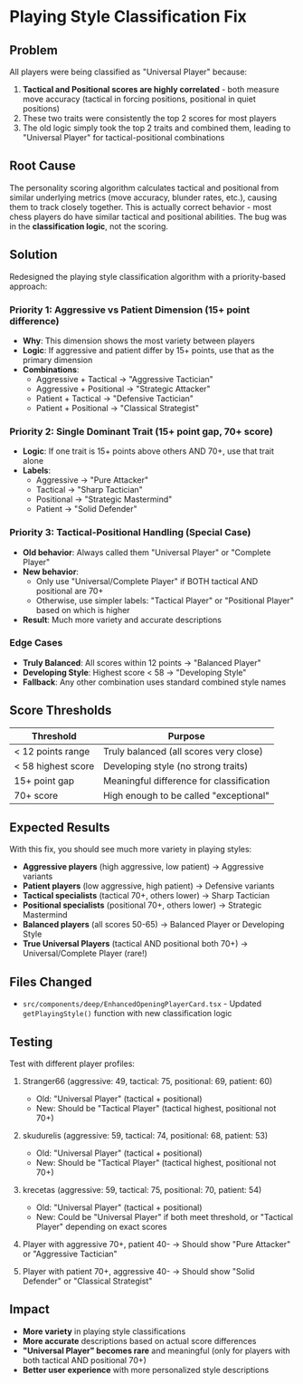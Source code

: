 # Playing Style Classification Fix

## Problem

All players were being classified as "Universal Player" because:

1. **Tactical and Positional scores are highly correlated** - both measure move accuracy (tactical in forcing positions, positional in quiet positions)
2. These two traits were consistently the top 2 scores for most players
3. The old logic simply took the top 2 traits and combined them, leading to "Universal Player" for tactical-positional combinations

## Root Cause

The personality scoring algorithm calculates tactical and positional from similar underlying metrics (move accuracy, blunder rates, etc.), causing them to track closely together. This is actually correct behavior - most chess players do have similar tactical and positional abilities. The bug was in the **classification logic**, not the scoring.

## Solution

Redesigned the playing style classification algorithm with a priority-based approach:

### Priority 1: Aggressive vs Patient Dimension (15+ point difference)
- **Why**: This dimension shows the most variety between players
- **Logic**: If aggressive and patient differ by 15+ points, use that as the primary dimension
- **Combinations**:
  - Aggressive + Tactical → "Aggressive Tactician"
  - Aggressive + Positional → "Strategic Attacker"
  - Patient + Tactical → "Defensive Tactician"
  - Patient + Positional → "Classical Strategist"

### Priority 2: Single Dominant Trait (15+ point gap, 70+ score)
- **Logic**: If one trait is 15+ points above others AND 70+, use that trait alone
- **Labels**:
  - Aggressive → "Pure Attacker"
  - Tactical → "Sharp Tactician"
  - Positional → "Strategic Mastermind"
  - Patient → "Solid Defender"

### Priority 3: Tactical-Positional Handling (Special Case)
- **Old behavior**: Always called them "Universal Player" or "Complete Player"
- **New behavior**:
  - Only use "Universal/Complete Player" if BOTH tactical AND positional are 70+
  - Otherwise, use simpler labels: "Tactical Player" or "Positional Player" based on which is higher
- **Result**: Much more variety and accurate descriptions

### Edge Cases
- **Truly Balanced**: All scores within 12 points → "Balanced Player"
- **Developing Style**: Highest score < 58 → "Developing Style"
- **Fallback**: Any other combination uses standard combined style names

## Score Thresholds

| Threshold | Purpose |
|-----------|---------|
| < 12 points range | Truly balanced (all scores very close) |
| < 58 highest score | Developing style (no strong traits) |
| 15+ point gap | Meaningful difference for classification |
| 70+ score | High enough to be called "exceptional" |

## Expected Results

With this fix, you should see much more variety in playing styles:

- **Aggressive players** (high aggressive, low patient) → Aggressive variants
- **Patient players** (low aggressive, high patient) → Defensive variants  
- **Tactical specialists** (tactical 70+, others lower) → Sharp Tactician
- **Positional specialists** (positional 70+, others lower) → Strategic Mastermind
- **Balanced players** (all scores 50-65) → Balanced Player or Developing Style
- **True Universal Players** (tactical AND positional both 70+) → Universal/Complete Player (rare!)

## Files Changed

- `src/components/deep/EnhancedOpeningPlayerCard.tsx` - Updated `getPlayingStyle()` function with new classification logic

## Testing

Test with different player profiles:
1. Stranger66 (aggressive: 49, tactical: 75, positional: 69, patient: 60)
   - Old: "Universal Player" (tactical + positional)
   - New: Should be "Tactical Player" (tactical highest, positional not 70+)

2. skudurelis (aggressive: 59, tactical: 74, positional: 68, patient: 53)
   - Old: "Universal Player" (tactical + positional)
   - New: Should be "Tactical Player" (tactical highest, positional not 70+)

3. krecetas (aggressive: 59, tactical: 75, positional: 70, patient: 54)
   - Old: "Universal Player" (tactical + positional)
   - New: Could be "Universal Player" if both meet threshold, or "Tactical Player" depending on exact scores

4. Player with aggressive 70+, patient 40- → Should show "Pure Attacker" or "Aggressive Tactician"
5. Player with patient 70+, aggressive 40- → Should show "Solid Defender" or "Classical Strategist"

## Impact

- **More variety** in playing style classifications
- **More accurate** descriptions based on actual score differences
- **"Universal Player" becomes rare** and meaningful (only for players with both tactical AND positional 70+)
- **Better user experience** with more personalized style descriptions

